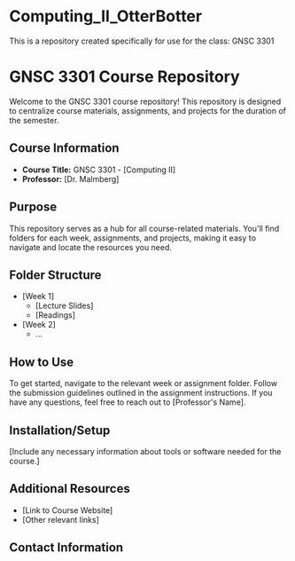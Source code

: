 # Computing_II_OtterBotter
This is a repository created specifically for use for the class: GNSC 3301
# GNSC 3301 Course Repository

Welcome to the GNSC 3301 course repository! This repository is designed to centralize course materials, assignments, and projects for the duration of the semester.

## Course Information
- **Course Title:** GNSC 3301 - [Computing II]
- **Professor:** [Dr. Malmberg]

## Purpose
This repository serves as a hub for all course-related materials. You'll find folders for each week, assignments, and projects, making it easy to navigate and locate the resources you need.

## Folder Structure
- [Week 1]
  - [Lecture Slides]
  - [Readings]
- [Week 2]
  - ...

## How to Use
To get started, navigate to the relevant week or assignment folder. Follow the submission guidelines outlined in the assignment instructions. If you have any questions, feel free to reach out to [Professor's Name].

## Installation/Setup
[Include any necessary information about tools or software needed for the course.]

## Additional Resources
- [Link to Course Website]
- [Other relevant links]

## Contact Information
